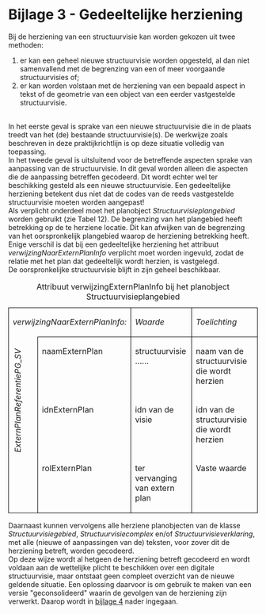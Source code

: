 # Bijlage 3 - Gedeeltelijke herziening

Bij de herziening van een structuurvisie kan worden gekozen uit twee methoden:  
1.  er kan een geheel nieuwe structuurvisie worden opgesteld, al dan niet
    samenvallend met de begrenzing van een of meer voorgaande structuurvisies
    of;  
2.  er kan worden volstaan met de herziening van een bepaald aspect in tekst of
    de geometrie van een object van een eerder vastgestelde structuurvisie.
<br/><br/>

In het eerste geval is sprake van een nieuwe structuurvisie die in de plaats
treedt van het (de) bestaande structuurvisie(s). De werkwijze zoals beschreven
in deze praktijkrichtlijn is op deze situatie volledig van toepassing.  
In het tweede geval is uitsluitend voor de betreffende aspecten sprake van
aanpassing van de structuurvisie. In dit geval worden alleen die aspecten die de
aanpassing betreffen gecodeerd. Dit wordt echter wel ter beschikking gesteld als
een nieuwe structuurvisie. Een gedeeltelijke herziening betekent dus niet dat de
codes van de reeds vastgestelde structuurvisie moeten worden aangepast!  
Als verplicht onderdeel moet het planobject *Structuurvisieplangebied* worden
gebruikt (zie Tabel 12). De begrenzing van het plangebied heeft betrekking op de
te herziene locatie. Dit kan afwijken van de begrenzing van het oorspronkelijk
plangebied waarop de herziening betrekking heeft. Enige verschil is dat bij een
gedeeltelijke herziening het attribuut *verwijzingNaarExternPlanInfo* verplicht
moet worden ingevuld, zodat de relatie met het plan dat gedeeltelijk wordt
herzien, is vastgelegd.  
De oorspronkelijke structuurvisie blijft in zijn geheel beschikbaar.

<table id="d4e11081" style="width: 100%;"><caption>Attribuut verwijzingExternPlanInfo bij het planobject Structuurvisieplangebied</caption><colgroup><col id="col1" style="width: 8.400892962049113%;"></col><col id="col2" style="width: 18.317471507460933%;"></col><col id="col3" style="width: 28.31629655739631%;"></col><col id="col4" style="width: 44.965338973093644%;"></col></colgroup><tbody valign="top"><tr><td align="left" style="border-top: 0.5pt solid #000000; border-left: 0.5pt solid #000000; border-bottom: 0pt none #; border-right: 0.5pt solid #000000; background-color: none;" colspan="2"><p id="0D57FCFF"><i>verwijzingNaarExternPlanInfo:</i></p></td><td align="left" style="border-top: 0.5pt solid #000000; border-left: 0.5pt solid #000000; border-bottom: 0.5pt solid #000000; border-right: 0.5pt solid #000000; background-color: none;"><p id="039186E7"><i>Waarde</i></p></td><td align="left" style="border-top: 0.5pt solid #000000; border-left: 0.5pt solid #000000; border-bottom: 0.5pt solid #000000; border-right: 0.5pt solid #000000; background-color: none;"><p id="00F0EB3E"><i>Toelichting</i></p></td></tr><tr><td align="left" style="padding-top: 0.5em; border-top: 0pt none #; border-left: 0.5pt solid #000000; border-bottom: 0pt none #000000; border-right: 0.5pt solid #000000; background-color: none;" rowspan="3"><p id="24F85F97" style="writing-mode: vertical-rl; rotate: 180deg;"><i>ExternPlanReferentiePG_SV</i></p></td><td align="left" style="border-top: 0.5pt solid #000000; border-left: 0.5pt solid #000000; border-bottom: 0pt none #; border-right: 0.5pt solid #000000; background-color: none;"><p id="6777E57E">naamExternPlan</p></td><td align="left" style="border-top: 0.5pt solid #000000; border-left: 0.5pt solid #000000; border-bottom: 0pt none #; border-right: 0.5pt solid #000000; background-color: #auto;"><p id="7DABF11B">structuurvisie ……</p></td><td align="left" style="border-top: 0.5pt solid #000000; border-left: 0.5pt solid #000000; border-bottom: 0pt none #; border-right: 0.5pt solid #000000; background-color: #auto;"><p id="484D8CF3">naam van de structuurvisie die wordt herzien</p></td></tr><tr><td align="left" style="border-top: 0pt none #; border-left: 0.5pt solid #000000; border-bottom: 0pt none #; border-right: 0.5pt solid #000000; background-color: none;"><p id="6A42F3CB">idnExternPlan</p></td><td align="left" style="border-top: 0pt none #; border-left: 0.5pt solid #000000; border-bottom: 0pt none #; border-right: 0.5pt solid #000000; background-color: #auto;"><p id="258F9D25">idn van de visie</p></td><td align="left" style="border-top: 0pt none #; border-left: 0.5pt solid #000000; border-bottom: 0pt none #; border-right: 0.5pt solid #000000; background-color: #auto;"><p id="118C6B96">idn van de structuurvisie die wordt herzien</p></td></tr><tr><td align="left" style="border-top: 0pt none #; border-left: 0.5pt solid #000000; border-bottom: 0.5pt solid #000000; border-right: 0.5pt solid #000000; background-color: none;"><p id="32B05BB5">rolExternPlan</p></td><td align="left" style="border-top: 0pt none #; border-left: 0.5pt solid #000000; border-bottom: 0.5pt solid #000000; border-right: 0.5pt solid #000000; background-color: #auto;"><p id="32BB0632" class="space-after">ter vervanging van extern plan</p></td><td align="left" style="border-top: 0pt none #; border-left: 0.5pt solid #000000; border-bottom: 0.5pt solid #000000; border-right: 0.5pt solid #000000; background-color: #auto;"><p id="58A147B7">Vaste waarde</p></td></tr></tbody></table>

Daarnaast kunnen vervolgens alle herziene planobjecten van de klasse
*Structuurvisiegebied*, *Structuurvisiecomplex* en/of
*Structuurvisieverklaring*, met alle (nieuwe of aanpassingen van de) teksten,
voor zover dit de herziening betreft, worden gecodeerd.  
Op deze wijze wordt al hetgeen de herziening betreft gecodeerd en wordt voldaan
aan de wettelijke plicht te beschikken over een digitale structuurvisie, maar
ontstaat geen compleet overzicht van de nieuwe geldende situatie. Een oplossing
daarvoor is om gebruik te maken van een versie "geconsolideerd" waarin de
gevolgen van de herziening zijn verwerkt. Daarop wordt in [bijlage 4](#B04) nader
ingegaan.
